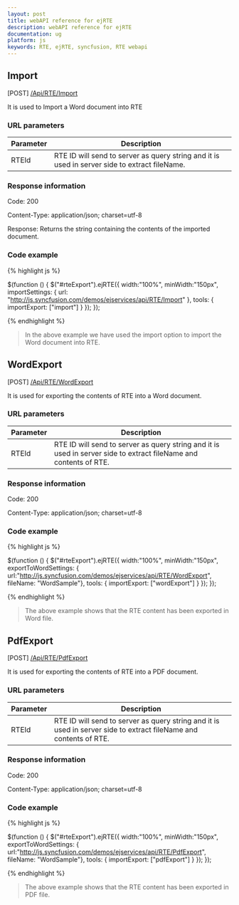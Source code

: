 ```yaml
---
layout: post
title: webAPI reference for ejRTE
description: webAPI reference for ejRTE
documentation: ug
platform: js
keywords: RTE, ejRTE, syncfusion, RTE webapi
---
```


## Import

 [POST] [/Api/RTE/Import](http://js.syncfusion.com/demos/ejservices/api/RTE/Import)

It is used to Import a Word document into RTE 

### URL parameters

|  Parameter |  Description | 
|---|---|
|RTEId|RTE ID will send to server as query string and it is used in server side to extract fileName.| 


### Response information 

Code: 200

Content-Type: application/json; charset=utf-8

Response:  Returns the string containing the contents of the imported document.


### Code example 

{% highlight js %}

$(function () {
$("#rteExport").ejRTE({
    width:"100%",
    minWidth:"150px",
    importSettings: { url: "http://js.syncfusion.com/demos/ejservices/api/RTE/Import" },
    tools: {
        importExport: ["import"]
    }
});
});

{% endhighlight %}

>In the above example we have used the import option to import the Word document into RTE.

## WordExport

 [POST] [/Api/RTE/WordExport](http://js.syncfusion.com/demos/ejservices/api/RTE/WordExport)

It is used for exporting the contents of RTE into a Word document.

### URL parameters

|  Parameter |  Description | 
|---|---|
|RTEId|RTE ID will send to server as query string and it is used in server side to extract fileName and contents of RTE. | 


### Response information 

Code: 200

Content-Type: application/json; charset=utf-8

### Code example 

{% highlight js %}

$(function () {
$("#rteExport").ejRTE({
    width:"100%",
    minWidth:"150px",
    exportToWordSettings: { url:"http://js.syncfusion.com/demos/ejservices/api/RTE/WordExport", fileName: "WordSample"},
    tools: {
        importExport: ["wordExport"]
    }
});
});

{% endhighlight %}

>The above example shows that the RTE content has been exported in Word file.

## PdfExport

 [POST] [/Api/RTE/PdfExport](http://js.syncfusion.com/demos/ejservices/api/RTE/PdfExport)

It is used for exporting the contents of RTE into a PDF document.

### URL parameters

|  Parameter |  Description | 
|---|---|
|RTEId|RTE ID will send to server as query string and it is used in server side to extract fileName and contents of RTE. | 

### Response information 

Code: 200

Content-Type: application/json; charset=utf-8

### Code example 

{% highlight js %}

$(function () {
$("#rteExport").ejRTE({
    width:"100%",
    minWidth:"150px",
    exportToWordSettings: { url:"http://js.syncfusion.com/demos/ejservices/api/RTE/PdfExport", fileName: "WordSample"},
    tools: {
        importExport: ["pdfExport"]
    }
});
});

{% endhighlight %}

>The above example shows that the RTE content has been exported in PDF file.
